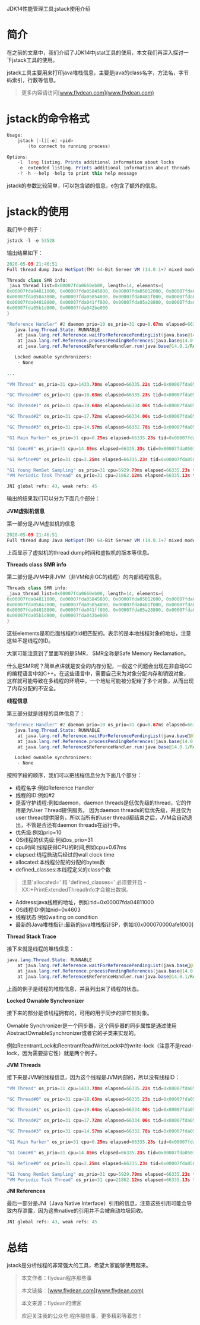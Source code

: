 JDK14性能管理工具:jstack使用介绍

# 简介

在之前的文章中，我们介绍了JDK14中jstat工具的使用，本文我们再深入探讨一下jstack工具的使用。

jstack工具主要用来打印java堆栈信息，主要是java的class名字，方法名，字节码索引，行数等信息。

> 更多内容请访问[www.flydean.com](www.flydean.com)

# jstack的命令格式

~~~java
Usage:
    jstack [-l][-e] <pid>
        (to connect to running process)

Options:
    -l  long listing. Prints additional information about locks
    -e  extended listing. Prints additional information about threads
    -? -h --help -help to print this help message
~~~

jstack的参数比较简单，l可以包含锁的信息，e包含了额外的信息。

# jstack的使用

我们举个例子：

~~~java
jstack -l -e 53528
~~~

输出结果如下：

~~~java
2020-05-09 21:46:51
Full thread dump Java HotSpot(TM) 64-Bit Server VM (14.0.1+7 mixed mode, sharing):

Threads class SMR info:
_java_thread_list=0x00007fda0660eb00, length=14, elements={
0x00007fda04811000, 0x00007fda05845800, 0x00007fda05012000, 0x00007fda05847800,
0x00007fda05843800, 0x00007fda05854800, 0x00007fda0481f000, 0x00007fda0481f800,
0x00007fda04018800, 0x00007fda041ff800, 0x00007fda05a28800, 0x00007fda05b1a800,
0x00007fda05b1d800, 0x00007fda042be000
}

"Reference Handler" #2 daemon prio=10 os_prio=31 cpu=0.67ms elapsed=66335.21s allocated=0B defined_classes=0 tid=0x00007fda04811000 nid=0x4603 waiting on condition  [0x000070000afe1000]
   java.lang.Thread.State: RUNNABLE
	at java.lang.ref.Reference.waitForReferencePendingList(java.base@14.0.1/Native Method)
	at java.lang.ref.Reference.processPendingReferences(java.base@14.0.1/Reference.java:241)
	at java.lang.ref.Reference$ReferenceHandler.run(java.base@14.0.1/Reference.java:213)

   Locked ownable synchronizers:
	- None
  
...

"VM Thread" os_prio=31 cpu=1433.78ms elapsed=66335.22s tid=0x00007fda0506b000 nid=0x4803 runnable

"GC Thread#0" os_prio=31 cpu=18.63ms elapsed=66335.23s tid=0x00007fda0502a800 nid=0x3203 runnable

"GC Thread#1" os_prio=31 cpu=19.64ms elapsed=66334.06s tid=0x00007fda050e5800 nid=0x9d03 runnable

"GC Thread#2" os_prio=31 cpu=17.72ms elapsed=66334.06s tid=0x00007fda05015000 nid=0x6203 runnable

"GC Thread#3" os_prio=31 cpu=14.57ms elapsed=66332.78s tid=0x00007fda05138800 nid=0x6503 runnable

"G1 Main Marker" os_prio=31 cpu=0.25ms elapsed=66335.23s tid=0x00007fda05031000 nid=0x3303 runnable

"G1 Conc#0" os_prio=31 cpu=14.85ms elapsed=66335.23s tid=0x00007fda05031800 nid=0x4b03 runnable

"G1 Refine#0" os_prio=31 cpu=3.25ms elapsed=66335.23s tid=0x00007fda0583a800 nid=0x4a03 runnable

"G1 Young RemSet Sampling" os_prio=31 cpu=5929.79ms elapsed=66335.23s tid=0x00007fda0505a800 nid=0x3503 runnable
"VM Periodic Task Thread" os_prio=31 cpu=21862.12ms elapsed=66335.13s tid=0x00007fda0505b000 nid=0xa103 waiting on condition

JNI global refs: 43, weak refs: 45

~~~

输出的结果我们可以分为下面几个部分：

**JVM虚拟机信息**

第一部分是JVM虚拟机的信息

~~~java
2020-05-09 21:46:51
Full thread dump Java HotSpot(TM) 64-Bit Server VM (14.0.1+7 mixed mode, sharing):
~~~

上面显示了虚拟机的thread dump时间和虚拟机的版本等信息。

**Threads class SMR info**

第二部分是JVM中非JVM（非VM和非GC的线程）的内部线程信息。

~~~java
Threads class SMR info:
_java_thread_list=0x00007fda0660eb00, length=14, elements={
0x00007fda04811000, 0x00007fda05845800, 0x00007fda05012000, 0x00007fda05847800,
0x00007fda05843800, 0x00007fda05854800, 0x00007fda0481f000, 0x00007fda0481f800,
0x00007fda04018800, 0x00007fda041ff800, 0x00007fda05a28800, 0x00007fda05b1a800,
0x00007fda05b1d800, 0x00007fda042be000
}
~~~

这些elements是和后面线程的tid相匹配的。表示的是本地线程对象的地址，注意这些不是线程的ID。

大家可能注意到了里面写的是SMR， SMR全称是Safe Memory Reclamation。

什么是SMR呢？简单点讲就是安全的内存分配，一般这个问题会出现在非自动GC的编程语言中如C++。在这些语言中，需要自己来为对象分配内存和销毁对象，这样就可能导致在多线程的环境中，一个地址可能被分配给了多个对象，从而出现了内存分配的不安全。

**线程信息**

第三部分就是线程的具体信息了：

~~~java
"Reference Handler" #2 daemon prio=10 os_prio=31 cpu=0.67ms elapsed=66335.21s allocated=0B defined_classes=0 tid=0x00007fda04811000 nid=0x4603 waiting on condition  [0x000070000afe1000]
   java.lang.Thread.State: RUNNABLE
	at java.lang.ref.Reference.waitForReferencePendingList(java.base@14.0.1/Native Method)
	at java.lang.ref.Reference.processPendingReferences(java.base@14.0.1/Reference.java:241)
	at java.lang.ref.Reference$ReferenceHandler.run(java.base@14.0.1/Reference.java:213)

   Locked ownable synchronizers:
	- None
~~~

按照字段的顺序，我们可以把线程信息分为下面几个部分：

* 线程名字:例如Reference Handler
* 线程的ID:例如#2
* 是否守护线程:例如daemon，daemon threads是低优先级的thread，它的作用是为User Thread提供服务。 因为daemon threads的低优先级，并且仅为user thread提供服务，所以当所有的user thread都结束之后，JVM会自动退出，不管是否还有daemon threads在运行中。
* 优先级:例如prio=10
* OS线程的优先级:例如os_prio=31
* cpu时间:线程获得CPU的时间,例如cpu=0.67ms
* elapsed:线程启动后经过的wall clock time
* allocated:本线程分配的分配的bytes数
* defined_classes:本线程定义的class个数
  
> 注意'allocated=' 和 'defined_classes=' 必须要开启 -XX:+PrintExtendedThreadInfo才会输出数据。

* Address:java线程的地址，例如:tid=0x00007fda04811000 
* OS线程ID:例如nid=0x4603
* 线程状态:例如waiting on condition
* 最新的Java堆栈指针:最新的java堆栈指针SP，例如:[0x000070000afe1000]

**Thread Stack Trace**

接下来就是线程的堆栈信息：

~~~java
java.lang.Thread.State: RUNNABLE
	at java.lang.ref.Reference.waitForReferencePendingList(java.base@14.0.1/Native Method)
	at java.lang.ref.Reference.processPendingReferences(java.base@14.0.1/Reference.java:241)
	at java.lang.ref.Reference$ReferenceHandler.run(java.base@14.0.1/Reference.java:213)
~~~

上面的例子是线程的堆栈信息，并且列出来了线程的状态。

**Locked Ownable Synchronizer**

接下来的部分是该线程拥有的，可用的用于同步的排它锁对象。

Ownable Synchronizer是一个同步器，这个同步器的同步属性是通过使用AbstractOwnableSynchronizer或者它的子类来实现的。

例如ReentrantLock和ReentrantReadWriteLock中的write-lock（注意不是read-lock，因为需要排它性）就是两个例子。

**JVM Threads**

接下来是JVM的线程信息，因为这个线程是JVM内部的，所以没有线程ID：

~~~java
"VM Thread" os_prio=31 cpu=1433.78ms elapsed=66335.22s tid=0x00007fda0506b000 nid=0x4803 runnable

"GC Thread#0" os_prio=31 cpu=18.63ms elapsed=66335.23s tid=0x00007fda0502a800 nid=0x3203 runnable

"GC Thread#1" os_prio=31 cpu=19.64ms elapsed=66334.06s tid=0x00007fda050e5800 nid=0x9d03 runnable

"GC Thread#2" os_prio=31 cpu=17.72ms elapsed=66334.06s tid=0x00007fda05015000 nid=0x6203 runnable

"GC Thread#3" os_prio=31 cpu=14.57ms elapsed=66332.78s tid=0x00007fda05138800 nid=0x6503 runnable

"G1 Main Marker" os_prio=31 cpu=0.25ms elapsed=66335.23s tid=0x00007fda05031000 nid=0x3303 runnable

"G1 Conc#0" os_prio=31 cpu=14.85ms elapsed=66335.23s tid=0x00007fda05031800 nid=0x4b03 runnable

"G1 Refine#0" os_prio=31 cpu=3.25ms elapsed=66335.23s tid=0x00007fda0583a800 nid=0x4a03 runnable

"G1 Young RemSet Sampling" os_prio=31 cpu=5929.79ms elapsed=66335.23s tid=0x00007fda0505a800 nid=0x3503 runnable
"VM Periodic Task Thread" os_prio=31 cpu=21862.12ms elapsed=66335.13s tid=0x00007fda0505b000 nid=0xa103 waiting on condition
~~~

**JNI References**

最后一部分是JNI（Java Native Interface）引用的信息，注意这些引用可能会导致内存泄露，因为这些native的引用并不会被自动垃圾回收。

~~~java
JNI global refs: 43, weak refs: 45
~~~

# 总结

jstack是分析线程的非常强大的工具，希望大家能够使用起来。

> 本文作者：flydean程序那些事
> 
> 本文链接：[www.flydean.com](www.flydean.com)
> 
> 本文来源：flydean的博客
> 
> 欢迎关注我的公众号:程序那些事，更多精彩等着您！




  








